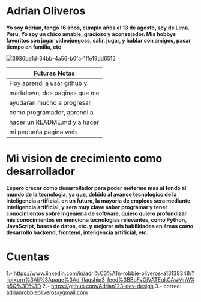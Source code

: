 # Adrian Oliveros


**Yo soy Adrian, tengo 16 años, cumplo años el 13 de agosto, soy de Lima. Peru. Yo soy un chico amable, gracioso y aconsejador. Mis hobbys favoritos son jugar videojuegoss, salir, jugar, y hablar con amigos, pasar tiempo en familia, etc**
 


![3936be1d-34bb-4a56-b0fa-1ffe19dd6512](https://github.com/user-attachments/assets/109cca3c-dcef-4158-9782-69c52d4f40d5)

| Futuras Notas                     |
| --------------------------------- |
| Hoy aprendi a usar github y       |
| markdown, dos paginas que me      |
| ayudaran mucho a progresar        |
| como programador, aprendi a       |
| hacer un README.md y a hacer      |
| mi pequeña pagina web             |

# Mi vision de crecimiento como desarrollador
**Espero crecer como desarrollador para poder meterme mas al fondo al mundo de la tecnologia, ya que, debido al avance tecnologico de la inteligencia artificial, en un futuro, la mayoria de empleos sera mediante inteligencia artificial, y sera muy clave saber programar y tener conocimientos sobre ingenieria de software, quiero quiero profundizar mis conocimientos en menciona tecnologías relevantes, como Python, JavaScript, bases de datos, etc. y mejorar mis habilidades en áreas como desarrollo backend, frontend, inteligencia artificial, etc.**

# Cuentas
1.- https://www.linkedin.com/in/adri%C3%A1n-robbie-oliveros-a13138348/?lipi=urn%3Ali%3Apage%3Ad_flagship3_feed%3BBoFvOjVATEqkCAwMnWXp5Q%3D%3D
2.- https://github.com/Adrian123-dev-design
3.- correo: adrianrobbieoliveros@gmail.com
